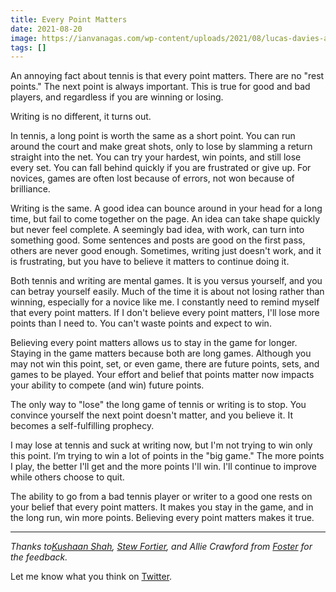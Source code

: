 ```yaml
---
title: Every Point Matters
date: 2021-08-20
image: https://ianvanagas.com/wp-content/uploads/2021/08/lucas-davies-ag6byqgxixg-unsplashre-1.jpg
tags: []
---
```

An annoying fact about tennis is that every point matters. There are no "rest points." The next point is always important. This is true for good and bad players, and regardless if you are winning or losing. 

Writing is no different, it turns out.

In tennis, a long point is worth the same as a short point. You can run around the court and make great shots, only to lose by slamming a return straight into the net. You can try your hardest, win points, and still lose every set. You can fall behind quickly if you are frustrated or give up. For novices, games are often lost because of errors, not won because of brilliance.

Writing is the same. A good idea can bounce around in your head for a long time, but fail to come together on the page. An idea can take shape quickly but never feel complete. A seemingly bad idea, with work, can turn into something good. Some sentences and posts are good on the first pass, others are never good enough. Sometimes, writing just doesn't work, and it is frustrating, but you have to believe it matters to continue doing it.

Both tennis and writing are mental games. It is you versus yourself, and you can betray yourself easily. Much of the time it is about not losing rather than winning, especially for a novice like me. I constantly need to remind myself that every point matters. If I don't believe every point matters, I'll lose more points than I need to. You can't waste points and expect to win.

Believing every point matters allows us to stay in the game for longer. Staying in the game matters because both are long games. Although you may not win this point, set, or even game, there are future points, sets, and games to be played. Your effort and belief that points matter now impacts your ability to compete (and win) future points.

The only way to "lose" the long game of tennis or writing is to stop. You convince yourself the next point doesn't matter, and you believe it. It becomes a self-fulfilling prophecy.

I may lose at tennis and suck at writing now, but I'm not trying to win only this point. I’m trying to win a lot of points in the "big game." The more points I play, the better I'll get and the more points I'll win. I'll continue to improve while others choose to quit.

The ability to go from a bad tennis player or writer to a good one rests on your belief that every point matters. It makes you stay in the game, and in the long run, win more points. Believing every point matters makes it true.

* * *

_Thanks to[Kushaan Shah](https://mindmeld.substack.com/), [Stew Fortier](https://stewfortier.substack.com/), and Allie Crawford from [Foster](https://www.foster.co/) for the feedback._

Let me know what you think on [Twitter](http://twitter.com/ianvanagas).
